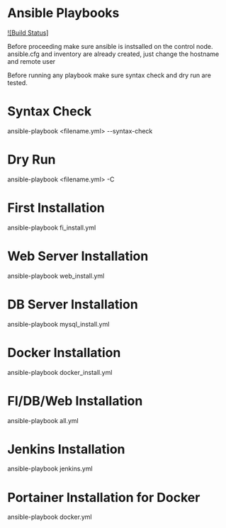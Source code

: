 # Ansible Playbooks

[![Build Status]](https://github.com/bala146/ansible)

Before proceeding make sure ansible is instsalled on the control node.
ansible.cfg and inventory are already created, just change the hostname and remote user

Before running any playbook make sure syntax check and dry run are tested.

# Syntax Check
ansible-playbook <filename.yml> --syntax-check
# Dry Run
ansible-playbook <filename.yml> -C

# First Installation
ansible-playbook fi_install.yml
# Web Server Installation
ansible-playbook web_install.yml
# DB Server Installation
ansible-playbook mysql_install.yml
# Docker Installation
ansible-playbook docker_install.yml
# FI/DB/Web Installation
ansible-playbook all.yml
# Jenkins Installation
ansible-playbook jenkins.yml
# Portainer Installation for Docker
ansible-playbook docker.yml

